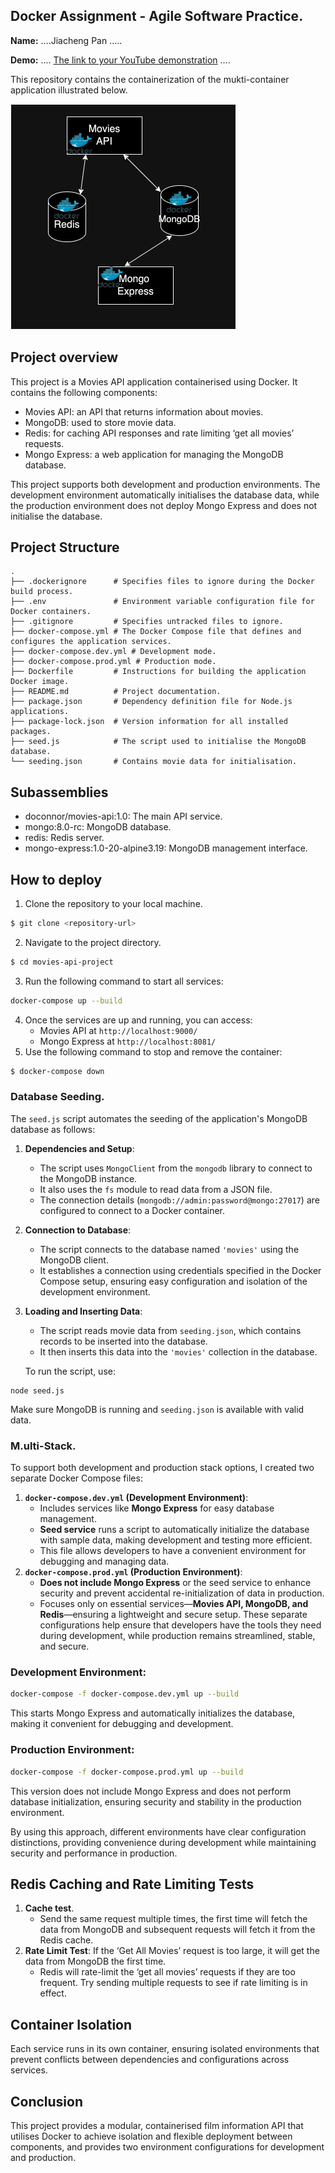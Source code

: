 ## Docker Assignment - Agile Software Practice.

__Name:__ ....Jiacheng Pan .....

__Demo:__ .... [The link to your YouTube demonstration](https://youtu.be/HZSJwmEr_XQ) ....

This repository contains the containerization of the mukti-container application illustrated below.

![](./images/arch.png)

## Project overview

This project is a Movies API application containerised using Docker. It contains the following components:

- Movies API: an API that returns information about movies.
- MongoDB: used to store movie data.
- Redis: for caching API responses and rate limiting ‘get all movies’ requests.
- Mongo Express: a web application for managing the MongoDB database.

This project supports both development and production environments. The development environment automatically initialises the database data, while the production environment does not deploy Mongo Express and does not initialise the database.

## Project Structure
```
.
├── .dockerignore      # Specifies files to ignore during the Docker build process.
├── .env               # Environment variable configuration file for Docker containers.
├── .gitignore         # Specifies untracked files to ignore.
├── docker-compose.yml # The Docker Compose file that defines and configures the application services.
├── docker-compose.dev.yml # Development mode.
├── docker-compose.prod.yml # Production mode.
├── Dockerfile         # Instructions for building the application Docker image.
├── README.md          # Project documentation.
├── package.json       # Dependency definition file for Node.js applications.
├── package-lock.json  # Version information for all installed packages.
├── seed.js            # The script used to initialise the MongoDB database.
└── seeding.json       # Contains movie data for initialisation.
```

## Subassemblies

- doconnor/movies-api:1.0: The main API service.
- mongo:8.0-rc: MongoDB database.
- redis: Redis server.
- mongo-express:1.0-20-alpine3.19: MongoDB management interface.

## How to deploy

1. Clone the repository to your local machine.
```sh
$ git clone <repository-url>
```
2. Navigate to the project directory.
```sh
$ cd movies-api-project
```
3. Run the following command to start all services:
```sh
docker-compose up --build
```
4. Once the services are up and running, you can access:
   - Movies API at `http://localhost:9000/`
   - Mongo Express at `http://localhost:8081/`
5. Use the following command to stop and remove the container:
```sh
$ docker-compose down
```

### Database Seeding.

The `seed.js` script automates the seeding of the application's MongoDB database as follows:
1. **Dependencies and Setup**:
   - The script uses `MongoClient` from the `mongodb` library to connect to the MongoDB instance.
   - It also uses the `fs` module to read data from a JSON file.
   - The connection details (`mongodb://admin:password@mongo:27017`) are configured to connect to a Docker container.
2. **Connection to Database**:
   - The script connects to the database named `'movies'` using the MongoDB client.
   - It establishes a connection using credentials specified in the Docker Compose setup, ensuring easy configuration and isolation of the development environment.
3. **Loading and Inserting Data**:
   - The script reads movie data from `seeding.json`, which contains records to be inserted into the database.
   - It then inserts this data into the `'movies'` collection in the database.

   To run the script, use:
```
node seed.js
```
Make sure MongoDB is running and `seeding.json` is available with valid data.

### M.ulti-Stack.

To support both development and production stack options, I created two separate Docker Compose files:
1. **`docker-compose.dev.yml` (Development Environment)**:
   - Includes services like **Mongo Express** for easy database management.
   - **Seed service** runs a script to automatically initialize the database with sample data, making development and testing more efficient.
   - This file allows developers to have a convenient environment for debugging and managing data.
2. **`docker-compose.prod.yml` (Production Environment)**:
   - **Does not include Mongo Express** or the seed service to enhance security and prevent accidental re-initialization of data in production.
   - Focuses only on essential services—**Movies API, MongoDB, and Redis**—ensuring a lightweight and secure setup.
These separate configurations help ensure that developers have the tools they need during development, while production remains streamlined, stable, and secure.

### Development Environment:
```sh
docker-compose -f docker-compose.dev.yml up --build
```
This starts Mongo Express and automatically initializes the database, making it convenient for debugging and development.

### Production Environment:
```sh
docker-compose -f docker-compose.prod.yml up --build
```
This version does not include Mongo Express and does not perform database initialization, ensuring security and stability in the production environment.

By using this approach, different environments have clear configuration distinctions, providing convenience during development while maintaining security and performance in production.

## Redis Caching and Rate Limiting Tests

1. **Cache test**.
   - Send the same request multiple times, the first time will fetch the data from MongoDB and subsequent requests will fetch it from the Redis cache.
2. **Rate Limit Test**: If the ‘Get All Movies’ request is too large, it will get the data from MongoDB the first time.
   - Redis will rate-limit the ‘get all movies’ requests if they are too frequent. Try sending multiple requests to see if rate limiting is in effect.

## Container Isolation

Each service runs in its own container, ensuring isolated environments that prevent conflicts between dependencies and configurations across services.

## Conclusion

This project provides a modular, containerised film information API that utilises Docker to achieve isolation and flexible deployment between components, and provides two environment configurations for development and production.
